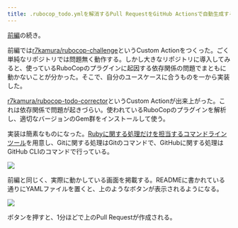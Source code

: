 ```yaml
---
title: .rubocop_todo.ymlを解消するPull RequestをGitHub Actionsで自動生成する (後編)
---
```

[前編](https://r7kamura.com/articles/2022-05-13-rubocop-challenge)の続き。

前編では[r7kamura/rubocop-challenge](https://github.com/r7kamura/rubocop-challenge)というCustom Actionをつくった。ごく単純なリポジトリでは問題無く動作する。しかし大きなリポジトリに導入してみると、使っているRuboCopのプラグインに起因する依存関係の問題でまともに動かないことが分かった。そこで、自分のユースケースに合うものを一から実装した。

[r7kamura/rubocop-todo-corrector](https://github.com/r7kamura/rubocop-todo-corrector)というCustom Actionが出来上がった。これは依存関係で問題が起きづらい。使われているRuboCopのプラグインを解析し、適切なバージョンのGem群をインストールして使う。

実装は簡素なものになった。[Rubyに関する処理だけを担当するコマンドラインツール](https://github.com/r7kamura/rubocop_todo_corrector)を用意し、Gitに関する処理はGitのコマンドで、GitHubに関する処理はGitHub CLIのコマンドで行っている。

![](https://lh3.googleusercontent.com/docs/AG8NV2ZpjPKfbFIyqexT8_yXKIeaGvYGn-Uj2cF9MX6EL4dcXIMW2Rv7TX-Wl2-ElTYnKMrVqcJeTaIH5znF1UtZPIr4R6TxOHX3Xb29G_eR-_NH4Z36y2TbvMZ6knxFiD9KQVYCfcxZqprHSLDQYHmVL3x-Qti9HtcO-5eRm7isEYiz0CJIvLIGuLxcUWDywlxrIlIANgiDFr0hrAe33D9UQx1ewr4_V5P73PP6-P8ghB4vWTPZ-iAVgeKn0UHY7oBQm_yXS8v_4S74xecHKF2Sxf0m3126IC8bC9gh-l3RSHc-9E4x2kGJcBTxIsZLvJNS7GWkpi4Sd7LQQ5IFF3jH7cFOstF4dFWqzVxUhAoMFhoUfiBgnYdYsZn8K-2ZWhXaSah4sf5X3k_3PB7LIBHd8ZNO5PVfdbhdiNsxqLyXdZ0f8Dn9ObQhN8wDEwMbBjdO0YS2FMv-t2JquI_igPbIrQBkT9J6DV22HDVnB-r9FoZg3r9tTYl8hatS2qlhYXzKOVskRqC7wT-20INCdC9Dh3bqr_3-iqYjVLlxSDT-hJxHgwshWXSwh13OMpDI1L6_n4QkEP16n6NgtDYFB3nCy8wDIzK3cZcEvj_w5qpxfk2I9lXTzEEbiLLbmtSZpXVlSShTjNm9MNYXPxL_S8GNfUl2SrYa_1-otDxkWPk7fs5u_V3wAM3Z-Oo1Cl930Bn3EUgkz3IzyEVQ7XWlSDPfXngIwr1bg_saJc65Kv5d26sfKy0hUH0qjHkd4u6i4MeBG1PicLCudKwpuyGaM9Pc5Zp5R1zvZAex-qgtNPM1XgXzIyhQZ12SnVU4ij8V8CpDCpaGQjJnQce1u2A4UgcnfK8jhXeqpz5x5e7jZoM__4FSC8TAo6YZbcCZO43uwmR8W6eqgAJFpY1Gk_dVxM8zGy4-mXKbv_i6WMPvFjD30g1LH1YkaBkdgUbxF6ML6akhpcD9YG_ioqa0f_8DxCmKyrJhoajbT1TBAForkhkUaHpBslcAidrRLYpgiT3CHgLVEwWHPr8zwZ81vkNwmlJBzRgVkatK8CpeUfqkd--rGSx7pM30-rV6JipT0p0RylEGVEjBTZljJafuzTfkQ-PIwr9y8w6CwnmQtK00UIFnBdL0i_nU4KCoSmRHijGksrX5zcbJ7RUk-Eu1TfbhAhZSrdDg6OC_uKaB6WsVZQNnm97p9TGH_qAlrBFi3uVI_X6mLhm8sVB1plHKFm8jWFZhmbPlabHTWoZPfI9HDcOlmLCKNs53)

前編と同じく、実際に動かしている画面を掲載する。READMEに書かれている通りにYAMLファイルを置くと、上のようなボタンが表示されるようになる。

![](https://lh3.googleusercontent.com/docs/AG8NV2YpmjDRAi6ZkXQaWeUeOsLkdV4-EuZu-1uNO8MwpsjivEkpIgq1sbSr0AnnZvbREGUU282DRby5HSBbFXsAaQKLL7NN_6wyc1rwPow7oSCVjdGdK3u_q0NQxlZa55yeO-6jYCPe98cBPWu0A36dvUqfW2KBMGZyrD6IQJ1HE-MDyAUoHMi4p0ohqQCLtG6n1aJkS6adh_FlumRlI0LtIB7ATb2VJjcgurhfBcvdJl-p6d4NGMNYO7r_D2FG2ciH4TSwngQq1D2GfB82CfO-pVt4J7L45-JSo217n6NPw4ZJz8GIwQe-ep2zsHZyJHxyGZaJUSDgjIxC1QiXCx2D7XmL-R4ZkwgYS8XQmA93xaxuyUa3ge0hi31kmG6MIZNd5lMONBro96xURqVrU9WiKVxQFJLHp_DBfkihPuEeo3lMIKiLIfYcjLY2DeQd0D3NtclNiHk1Hs7OzATCJs2K1Z0lmvi4H3V8WgTDwJ2fvWGiAEQ_w7I739aZ9_haf9LhjYRUHOb_jZKuU2mThtBeyPcORHH5CQnE0RIgGv5VImEobjPqy87FzOPbBWJypR1bSnGk5Qtdm_DTd2xjc08mCGm2JqzIGQtT6Pawz7E4t_V0e9XOOeXTsIJ7AFFCZ0_tLRFUWFwjlSlAngSfzlN4XUqEU_bpBM9chh8wpW0tr_XNIEBiL1Aha0iuiM5bghKRlWYH-vqStcXONq-hzy0Fi7iBQCti_iHHpiDDoZaIL5Q8Kh3Z-MqEsP4SxrAe6SVe4apNTxo6TFKHBSJBQzJuNwp9JUkXuJLJnQ6uNget--29HGVRjMPl2CrYSR5HzRhn_xZSGklDtSxDTw__JlfSksPL_PEs7Ju4mg_2g3qCJ2tD9aUrIytxUtwaSProrM9S-DqLum3waH2v8SrBMGnx1NcTrvl0lb11hfm72unz1m8XIKI-4h5di3V2I7jf7SlQ_qCSd3nKWJhJzNGWGCI960EO5m1_uA-m3OwgEmATPGvAwg84oGnrSVwfWv8-HYP9OMiquwayDwfgUUWqjVcDWqRhsDEjAR_5PhpRGWj8ASQ8loIrJtaXW2b8QefpuFjixNE0bJdDbEmCP5yODvGclcMGlt_w_HC4aUkb8AvTAIwgRIR6CkV0JBfFM33Dd_jbTVENA43lv-MDd1TZ61MyrkjVszrgcj9sZYEjq4DIVy0ejt8-4K6iZMGjhHiV2C07RnIMEKXD5WYLVWLq1r8bVaL5_20mN2CfmXBNflJYpTtAGRK1)

ボタンを押すと、1分ほどで上のPull Requestが作成される。
